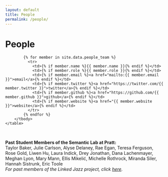 ```yaml
---
layout: default
title: People
permalink: /people/
---
```



<h1 class="page-heading">People</h1>

<div class="people-table">
		<table>
		<tbody>

			{% for member in site.data.people_team %}
			  <tr>
			  	<td>{% if member.name %}{{ member.name }}{% endif %}</td>
			  	<td>{% if member.role %}{{ member.role }}{% endif %}</td>
			  	<td>{% if member.email %}<a href="mailto:{{ member.email }}">email</a>{% endif %}</td>
			  	<td>{% if member.twitter %}<a href="https://twitter.com/{{ member.twitter }}">twitter</a>{% endif %}</td>
			  	<td>{% if member.github %}<a href="https://github.com/{{ member.github }}">github</a>{% endif %}</td>
			  	<td>{% if member.website %}<a href="{{ member.website }}">website</a>{% endif %}</td>
			  </tr>
			{% endfor %}
		</tbody>
	</table>
</div>

<br/>

<b>Past Student Members of the Semantic Lab at Pratt:</b><br>
Taylor Baker, Julie Carlson, Alyse Delaney, Rae Egan, Teresa Ferguson, Rose Gold, Liwen Hu, Laura Indick, Drey Jonathan, Dana Lachenmayer, Meghan Lyon, Mary Mann, Ellis Mikelić, Michelle Rothrock, Miranda Siler, Hannah Sistrunk, Eric Toole <br>
<i>For past members of the Linked Jazz project, click <a href="https://linkedjazz.org/?page_id=215">here</a>.</i>

   

<!-- 
This is the base Jekyll theme. You can find out more info about customizing your Jekyll theme, as well as basic Jekyll usage documentation at [jekyllrb.com](https://jekyllrb.com/)

You can find the source code for Minima at GitHub:
[jekyll][jekyll-organization] /
[minima](https://github.com/jekyll/minima)

You can find the source code for Jekyll at GitHub:
[jekyll][jekyll-organization] /
[jekyll](https://github.com/jekyll/jekyll)


[jekyll-organization]: https://github.com/jekyll
 -->
